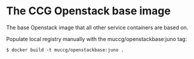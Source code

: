 The CCG Openstack base image
============================

The base Openstack image that all other service containers are based on.

Populate local registry manually with the muccg/openstackbase:juno tag:

```
$ docker build -t muccg/openstackbase:juno .
```
